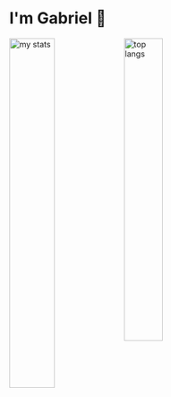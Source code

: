 # I'm Gabriel 👋

<img alt="my stats" align="left" width="40%" src="https://github-readme-stats.vercel.app/api?username=gabrieldpbarros&theme=merko"/>
<img alt="top langs" align="left" width="37.2%" src="https://github-readme-stats.vercel.app/api/top-langs/?username=gabrieldpbarros&layout=compact&theme=merko"/>
